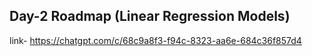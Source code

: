 ## Day-2 Roadmap (Linear Regression Models)

link- https://chatgpt.com/c/68c9a8f3-f94c-8323-aa6e-684c36f857d4

